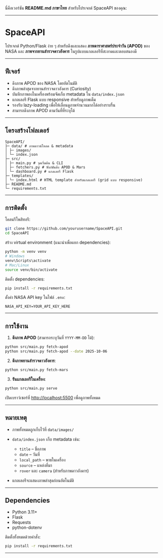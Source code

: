 นี่คือเวอร์ชัน **README.md ภาษาไทย** สำหรับโปรเจกต์ SpaceAPI ของคุณ:

---

# SpaceAPI

โปรเจกต์ Python/Flask ง่าย ๆ สำหรับดึงและแสดง **ภาพดาราศาสตร์ประจำวัน (APOD)** ของ NASA และ **ภาพจากยานสำรวจดาวอังคาร** ในรูปแบบแกลเลอรีที่สะอาดและตอบสนองดี

---

## ฟีเจอร์

* ดึงภาพ APOD ของ NASA โดยอัตโนมัติ
* ดึงภาพล่าสุดจากยานสำรวจดาวอังคาร (Curiosity)
* บันทึกภาพลงในเครื่องพร้อมจัดเก็บ metadata ใน `data/index.json`
* แกลเลอรี Flask แบบ responsive สำหรับดูภาพเต็ม
* รองรับ lazy-loading เพื่อให้เลื่อนดูภาพจำนวนมากได้อย่างราบรื่น
* สามารถดึงภาพ APOD ตามวันที่ที่ระบุได้

---

## โครงสร้างโฟลเดอร์

```
SpaceAPI/
├─ data/ # ภาพดาวน์โหลด & metadata
│ ├─ images/
│ └─ index.json
├─ src/
│ ├─ main.py # จุดเริ่มต้น & CLI
│ ├─ fetchers.py # ฟังก์ชันดึง APOD & Mars
│ └─ dashboard.py # แกลเลอรี Flask
├─ templates/
│ └─ index.html # HTML template สำหรับแกลเลอรี (grid แบบ responsive)
├─ README.md
└─ requirements.txt
```

---

## การติดตั้ง

โคลนรีโพสิทอรี:

```bash
git clone https://github.com/yourusername/SpaceAPI.git
cd SpaceAPI
```

สร้าง virtual environment (แนะนำเพื่อแยก dependencies):

```bash
python -m venv venv
# Windows
venv\Scripts\activate
# Mac/Linux
source venv/bin/activate
```

ติดตั้ง dependencies:

```bash
pip install -r requirements.txt
```

ตั้งค่า NASA API key ในไฟล์ `.env`:

```
NASA_API_KEY=YOUR_API_KEY_HERE
```

---

## การใช้งาน

1. **ดึงภาพ APOD** (สามารถระบุวันที่ `YYYY-MM-DD` ได้):

```bash
python src/main.py fetch-apod
python src/main.py fetch-apod --date 2025-10-06
```

2. **ดึงภาพยานสำรวจดาวอังคาร**:

```bash
python src/main.py fetch-mars
```

3. **รันแกลเลอรีในเครื่อง**:

```bash
python src/main.py serve
```

เปิดเบราว์เซอร์ที่ [http://localhost:5500](http://localhost:5500) เพื่อดูภาพทั้งหมด

---

## หมายเหตุ

* ภาพทั้งหมดถูกเก็บไว้ที่ `data/images/`

* `data/index.json` เก็บ metadata เช่น:

  * `title` – ชื่อภาพ
  * `date` – วันที่
  * `local_path` – พาธในเครื่อง
  * `source` – แหล่งที่มา
  * `rover` และ `camera` (สำหรับภาพดาวอังคาร)

* แกลเลอรีจะแสดงภาพล่าสุดก่อนอัตโนมัติ

---

## Dependencies

* Python 3.11+
* Flask
* Requests
* python-dotenv

ติดตั้งทั้งหมดด้วยคำสั่ง:

```bash
pip install -r requirements.txt
```

---
